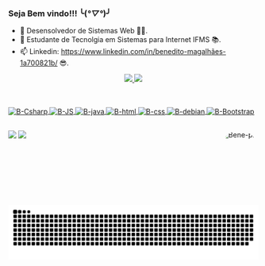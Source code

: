 ### Seja Bem vindo!!! ╰(*°▽°*)╯

- 🔭 Desensolvedor de Sistemas Web 👨‍💻.
- 🌱 Estudante de Tecnolgia em Sistemas para Internet IFMS 📚.
- 📫 Linkedin: https://www.linkedin.com/in/benedito-magalhães-1a700821b/ 😎.

<div align="center">
<a href="https://github.com/Bencx1">
<img height="160em" src="https://github-readme-stats.vercel.app/api?username=Bencx1&show_icons=true&theme=cobalt&include_all_commits=true&count_private=true"/>
<img height="160em" src="https://github-readme-stats.vercel.app/api/top-langs/?username=Bencx1&layout=compact&langs_count=7&theme=cobalt"/>
</div>

##

<div style="display: inline_block"><br>
<img align="center" alt="B-Csharp" height="50" width="80" src="https://cdn.jsdelivr.net/gh/devicons/devicon/icons/csharp/csharp-original.svg">
<img align="center" alt="B-JS" height="50" width="80" src="https://cdn.jsdelivr.net/gh/devicons/devicon/icons/javascript/javascript-original.svg"/>
<img align="center" alt="B-java" height="50" width="80" src="https://cdn.jsdelivr.net/gh/devicons/devicon/icons/java/java-original.svg"/>
<img align="center" alt="B-html" height="50" widht="80" src="https://cdn.jsdelivr.net/gh/devicons/devicon/icons/html5/html5-original.svg" />
<img align="center" alt="B-css" height="50" widht="80" src="https://cdn.jsdelivr.net/gh/devicons/devicon/icons/css3/css3-original.svg" />
<img align="center" alt="B-debian" height="50" widht="80" src="https://cdn.jsdelivr.net/gh/devicons/devicon/icons/debian/debian-original.svg" />
<img align="center" alt="B-Bootstrap" height="50" widht="80" src="https://cdn.jsdelivr.net/gh/devicons/devicon/icons/bootstrap/bootstrap-original.svg" />
</div>

##

<div>
<a href = "mailto:bencaceres1799@gmail.com"><img src="https://img.shields.io/badge/-Gmail-%23333?style=for-the-badge&logo=gmail&logoColor=white" target="_blank"></a>
<a href="https://www.linkedin.com/in/benedito-magalhães-1a700821b" target="_blank"><img src="https://img.shields.io/badge/-LinkedIn-%230077B5?style=for-the-badge&logo=linkedin&logoColor=white" target="_blank"></a> 
<img align="right" alt="Bene-pic" height="150" style="border-radius:50px;" src = "https://picrew.me/shareImg/org/202207/338224_bC272CfD.png">

![Snake animation](https://github.com/Bencx1/Bencx1/blob/output/github-contribution-grid-snake.svg)
</div>
